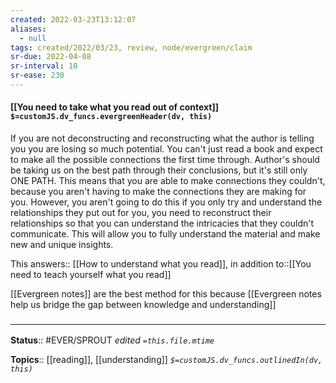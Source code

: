 ```yaml
---
created: 2022-03-23T13:12:07 
aliases:
  - null
tags: created/2022/03/23, review, node/evergreen/claim
sr-due: 2022-04-08
sr-interval: 10
sr-ease: 230
---
```


#### [[You need to take what you read out of context]] `$=customJS.dv_funcs.evergreenHeader(dv, this)`

If you are not deconstructing and reconstructing what the author is telling you you are losing so much potential.
You can't just read a book and expect to make all the possible connections the first time through.
Author's should be taking us on the best path through their conclusions,
but it's still only ONE PATH.
This means that
you are able to make connections they couldn't,
because you aren't having to make the connections they are making for you.
However, you aren't going to do this if you only try and understand the relationships they put out for you,
you need to reconstruct their relationships so that you can understand the intricacies that they couldn't communicate.
This will allow you to fully understand the material and make new and unique insights.

This
answers:: [[How to understand what you read]],
in addition to::[[You need to teach yourself what you read]]

[[Evergreen notes]] are the best method for this because
[[Evergreen notes help us bridge the gap between knowledge and understanding]] 

### <hr class="footnote"/>

**Status**:: #EVER/SPROUT
*edited `=this.file.mtime`*

**Topics**:: [[reading]], [[understanding]]
*`$=customJS.dv_funcs.outlinedIn(dv, this)`*
